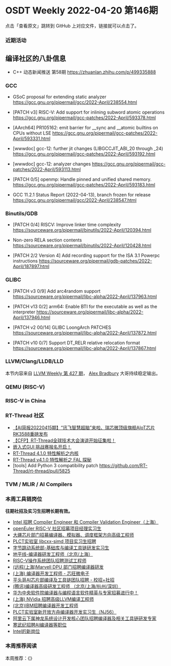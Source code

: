 # OSDT Weekly 2022-04-20 第146期

点击「查看原文」跳转到 GitHub 上对应文件，链接就可以点击了。

### 近期活动

## 编译社区的八卦信息

- C++ 动态新闻推送 第58期 https://zhuanlan.zhihu.com/p/499335888

### GCC

- GSoC proposal for extending static analyzer
  https://gcc.gnu.org/pipermail/gcc/2022-April/238554.html

- [PATCH v3] RISC-V: Add support for inlining subword atomic operations
  https://gcc.gnu.org/pipermail/gcc-patches/2022-April/593378.html

- [AArch64] PR105162: emit barrier for __sync and __atomic builtins on CPUs without LSE
  https://gcc.gnu.org/pipermail/gcc-patches/2022-April/593331.html

- [wwwdoc] gcc-12: further jit changes (LIBGCCJIT_ABI_20 through _24)
  https://gcc.gnu.org/pipermail/gcc-patches/2022-April/593192.html

- [wwwdoc] gcc-12: analyzer changes
  https://gcc.gnu.org/pipermail/gcc-patches/2022-April/593113.html

- [PATCH 0/5] openmp: Handle pinned and unified shared memory.
  https://gcc.gnu.org/pipermail/gcc-patches/2022-April/593183.html

- GCC 11.2.1 Status Report (2022-04-13), branch frozen for release
  https://gcc.gnu.org/pipermail/gcc/2022-April/238547.html

### Binutils/GDB

- [PATCH 0/4] RISCV: Improve linker time complexity
  https://sourceware.org/pipermail/binutils/2022-April/120394.html

- Non-zero RELA section contents
  https://sourceware.org/pipermail/binutils/2022-April/120428.html

- [PATCH 2/2 Version 4] Add recording support for the ISA 3.1 Powerpc instructions
  https://sourceware.org/pipermail/gdb-patches/2022-April/187897.html

### GLIBC

- [PATCH v3 0/9] Add arc4random support
  https://sourceware.org/pipermail/libc-alpha/2022-April/137963.html

- [PATCH v13 0/2] arm64: Enable BTI for the executable as well as the interpreter
  https://sourceware.org/pipermail/libc-alpha/2022-April/137946.html

- [PATCH v2 00/14] GLIBC LoongArch PATCHES
  https://sourceware.org/pipermail/libc-alpha/2022-April/137872.html

- [PATCH v10 0/7] Support DT_RELR relative relocation format
  https://sourceware.org/pipermail/libc-alpha/2022-April/137867.html

### LLVM/Clang/LLDB/LLD

本节内容来自 [LLVM Weekly 第 427 期](http://llvmweekly.org/issue/427)，
[Alex Bradbury](https://www.linkedin.com/in/alex-bradbury/) 大哥持续稳定输出。

### QEMU (RISC-V)

### RISC-V in China

### RT-Thread 社区

- [【AI简报20220415期】“讯飞智慧超脑”来啦、瑞芯微顶级旗舰AIoT芯片RK3588重磅发布](https://mp.weixin.qq.com/s/jTy3UDrQFqpJ0Amx9Yybng)
- [【CFP】RT-Thread全球技术大会演讲开始征集啦！](https://mp.weixin.qq.com/s/edAxlnopqptb1KcCpsFaXg)
- [嵌入式GUI 挑战赛报名开启！](https://mp.weixin.qq.com/s/YMSf4zgKMN8T4Bz6NZmmSw)
- [RT-Thread 4.1.0 特性解析之内核](https://mp.weixin.qq.com/s/886LLubrrk-DESDx7U5UsQ)
- [RT-Thread v4.1.0 特性解析之 FAL 探秘](https://mp.weixin.qq.com/s/I21hacmoZFEAvKB58XdoRg)
- [tools] Add Python 3 compatibility patch  https://github.com/RT-Thread/rt-thread/pull/5825


### TVM / MLIR / AI Compilers

### 本周工具链岗位

**往期社招及实习生招聘长期有效。**

- [Intel 招聘 Compiler Engineer 和 Compiler Validation Engineer（上海）](https://mp.weixin.qq.com/s/I3DWxXODNoLRr0kN2xMZLQ)
- [openEuler RISC-V 社区招募项目经理实习生](https://mp.weixin.qq.com/s/ejXV4xLmBOxZ3Oold3TuqQ)
- [大疆芯片部门招募编译器、模拟器、调度框架方向高级工程师](https://mp.weixin.qq.com/s/Wn5NzAtUTwQNXKRvMVQWLA)
- [PLCT实验室 libcxx-simd 项目实习生招聘](https://mp.weixin.qq.com/s/EIVx5cY74GlodirySY97Qw)
- [字节跳动系统部-基础库与编译工具链研发实习生](https://mp.weixin.qq.com/s/DrN1V3laXPapFISf7Nz5ug)
- [地平线-编译器研发工程师（北京/上海）](https://mp.weixin.qq.com/s/MYObl7iWIbyrTz9hCmKWYA)
- [RISC-V操作系统团队招聘测试工程师](https://mp.weixin.qq.com/s/inLFS4pI1F74m_oJ2I7xjQ)
- [(远程/上海)Marvell DPU 部门招聘编译器研发](https://mp.weixin.qq.com/s/B6JjAhF3TZjezD1tjYHDaw)
- [(上海) 编译器开发工程师 - 芯旺微电子](https://mp.weixin.qq.com/s/nqe1-7qffnc0CaejYkpKyw)
- [平头哥AI芯片部编译及工具链团队招聘 - 校招+社招](https://mp.weixin.qq.com/s/kARbXtJotRPCNMrV-yOanA)
- [(腾讯)编译器高级研发工程师 （北京/上海/杭州/深圳）](https://mp.weixin.qq.com/s/DF-2qmHmpKZtJ1djHXM1Ug)
- [华为中央软件院编译器与编程语言软件精英与专家招募进行中！](https://mp.weixin.qq.com/s/VshbvWegM3eCdgK9d6v46A)
- [(上海) NVidia 招聘高级LLVM编译工程师](https://mp.weixin.qq.com/s/y6UmneY-UvzyhEvyCaoyEg)
- [(北京)IBM招聘编译器开发工程师](https://mp.weixin.qq.com/s/B_d1gjyrgncevOGWnV_Jfw)
- [PLCT实验室新开放方舟编译器开发实习生（NJ56）](https://mp.weixin.qq.com/s/lPp5RvjYhpDIGsp-luLzKQ)
- [阿里云下属神龙系统设计开发核心团队招聘编译器及相关工具链研发专家](https://mp.weixin.qq.com/s/h3ELBXBHfNjZCyCRixqnOQ)
- [寒武纪招聘AI编译器等职位](https://mp.weixin.qq.com/s/LWpDXEA2rJ1wx9mr8XoWxw)
- [Intel的新岗位](https://mp.weixin.qq.com/s/xs-deMCI4ob7WX0vIRZMZw)

### 本周推荐阅读

本周推荐：《》
